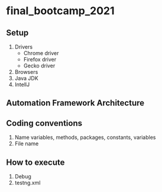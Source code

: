 # final_bootcamp_2021

## Setup

1. Drivers
	+ Chrome driver
	+ Firefox driver
	+ Gecko driver
2. Browsers
3. Java JDK
4. IntellJ


## Automation Framework Architecture

## Coding conventions
1. Name variables, methods, packages, constants, variables
2. File name

## How to execute
1. Debug
2. testng.xml